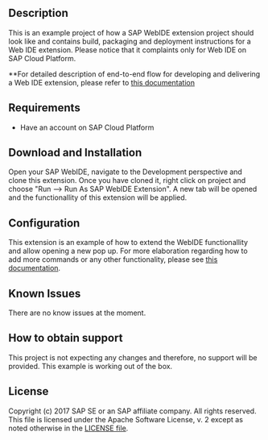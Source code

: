 ## Description

This is an example project of how a SAP WebIDE extension project should look like and contains build, packaging and deployment instructions for a Web IDE extension. Please notice that it complaints only for Web IDE on SAP Cloud Platform.

**For detailed description of end-to-end flow for developing and delivering a Web IDE extension, please refer to [this documentation](https://sdk-sapwebide.dispatcher.hana.ondemand.com/index.html#/topic/4a5a02764ba445cc95fafbbed3235d6e)

## Requirements

* Have an account on SAP Cloud Platform

## Download and Installation

Open your SAP WebIDE, navigate to the Development perspective and clone this extension. Once you have cloned it, right click on project and choose "Run --> Run As SAP WebIDE Extension".
A new tab will be opened and the functionallity of this extension will be applied.

## Configuration

This extension is an example of how to extend the WebIDE functionallity and allow opening a new pop up. For more elaboration regarding how to add more commands or any other functionality, please see [this documentation](https://sdk-sapwebide.dispatcher.hana.ondemand.com/index.html#/topic/4a5a02764ba445cc95fafbbed3235d6e).

## Known Issues

There are no know issues at the moment.

## How to obtain support

This project is not expecting any changes and therefore, no support will be provided. This example is working out of the box.

## License

Copyright (c) 2017 SAP SE or an SAP affiliate company. All rights reserved.
This file is licensed under the Apache Software License, v. 2 except as noted otherwise in the [LICENSE file](./LICENSE).
